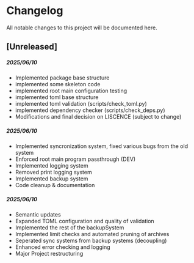 # Changelog
All notable changes to this project will be documented here.

## [Unreleased]
##### 2025/06/10
- Implemented package base structure
- implemented some skeleton code
- implemented root main configuration testing
- implemented toml base structure
- implemented toml validation    (scripts/check_toml.py)
- implemented dependency checker (scripts/check_deps.py)
- Modifications and final decision on LISCENCE (subject to change)
##### 2025/06/10
- Implemented syncronization system, fixed various bugs from the old system
- Enforced root main program passthrough (DEV)
- Implemented logging system
- Removed print logging system
- Implemented backup system
- Code cleanup & documentation
##### 2025/06/10
- Semantic updates
- Expanded TOML configuration and quality of validation
- Implemented the rest of the backupSystem
- Implemented limit checks and automated pruning of archives
- Seperated sync systems from backup systems (decoupling)
- Enhanced error checking and logging
- Major Project restructuring

